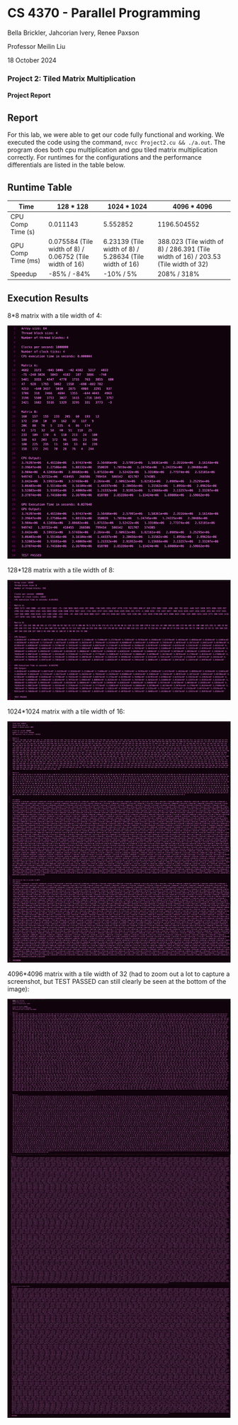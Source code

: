 # CS 4370 - Parallel Programming
Bella Brickler, Jahcorian Ivery, Renee Paxson

Professor Meilin Liu

18 October 2024

### Project 2: Tiled Matrix Multiplication
#### Project Report

## Report
For this lab, we were able to get our code fully functional and working. We executed the code using the command, `nvcc Project2.cu && ./a.out`. The program does both cpu multiplication and gpu tiled matrix multiplication correctly. For runtimes for the configurations and the performance differentials are listed in the table below. 

## Runtime Table

Time | 128 * 128 | 1024 * 1024 | 4096 * 4096
-----|-----------|-------------|-------------|
CPU Comp Time (s) | 0.011143 | 5.552852 | 1196.504552 |
GPU Comp Time (ms) | 0.075584 (Tile width of 8) / 0.06752 (Tile width of 16) | 6.23139 (Tile width of 8) / 5.28634 (Tile width of 16) | 388.023 (Tile width of 8) / 286.391 (Tile width of 16) / 203.53 (Tile width of 32) |
Speedup | -85% / -84% | -10% / 5% | 208% / 318%

## Execution Results
8*8 matrix with a tile width of 4:

![8*8 matrix with a tile width of 4](./images/8matrix-4tile-output.png)

128*128 matrix with a tile width of 8:

![128*128 matrix with a tile width of 8](./images/128matrix-8tile-output.png)

1024*1024 matrix with a tile width of 16:

![1024*1024 matrix with a tile width of 16](./images/1024matrix-16tile-output.JPG)

4096*4096 matrix with a tile width of 32 (had to zoom out a lot to capture a screenshot, but TEST PASSED can still clearly be seen at the bottom of the image):

![4096*4096 matrix with a tile width of 32](./images/4096matrix-32tile-outtput.JPG)
